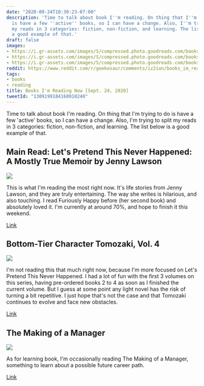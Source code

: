 ```yaml
---
date: "2020-09-24T10:30:23-07:00"
description: 'Time to talk about book I''m reading. On thing that I''m trying to do
  is have a few ''active'' books, so I can have a change. Also, I''m trying to split
  my reads in 3 categories: fiction, non-fiction, and learning. The list below is
  a good example of that.'
draft: false
images:
- https://i.gr-assets.com/images/S/compressed.photo.goodreads.com/books/1489415716l/12868761._SY475_.jpg
- https://i.gr-assets.com/images/S/compressed.photo.goodreads.com/books/1595880686l/53504751._SY475_.jpg
- https://i.gr-assets.com/images/S/compressed.photo.goodreads.com/books/1542183307l/42776244._SY475_.jpg
reddit: https://www.reddit.com/r/geekosaur/comments/iz2ion/books_im_reading_now_sept_24_2020/
tags:
- books
- reading
title: Books I'm Reading Now [Sept. 24, 2020]
tweetId: "1309199184160010240"
---
```


Time to talk about book I'm reading. On thing that I'm trying to do is have a few 'active' books, so I can have a change. Also, I'm trying to split my reads in 3 categories: fiction, non-fiction, and learning. The list below is a good example of that.

<!--more-->

## Main Read: Let's Pretend This Never Happened: A Mostly True Memoir by Jenny Lawson 

![](https://i.gr-assets.com/images/S/compressed.photo.goodreads.com/books/1489415716l/12868761._SY475_.jpg)

This is what I'm reading the most right now. It's life stories from Jenny Lawson, and they are truly entertaining. The way she writes is hilarious, and also touching. I read Furiously Happy before (her second book) and absolutely loved it. I'm currently at around 70%, and hope to finish it this weekend.

[Link](https://amzn.to/3j1xziC)

## Bottom-Tier Character Tomozaki, Vol. 4 

![](https://i.gr-assets.com/images/S/compressed.photo.goodreads.com/books/1595880686l/53504751._SY475_.jpg)

I'm not reading this that much right now, because I'm more focused on Let's Pretend This Never Happened. I had a lot of fun with the first 3 volumes on this series, having pre-ordered books 2 to 4 as soon as I finished the current volume. But I guess at some point any light novel has the risk of turning a bit repetitive. I just hope that's not the case and that Tomozaki continues to evolve and face new obstacles.

[Link](https://amzn.to/3i2nzUV)

## The Making of a Manager 

![](https://i.gr-assets.com/images/S/compressed.photo.goodreads.com/books/1542183307l/42776244._SY475_.jpg)

As for learning book, I'm occasionally reading The Making of a Manager, something to learn about a possible future career path.

[Link](https://amzn.to/33UZuKO)
